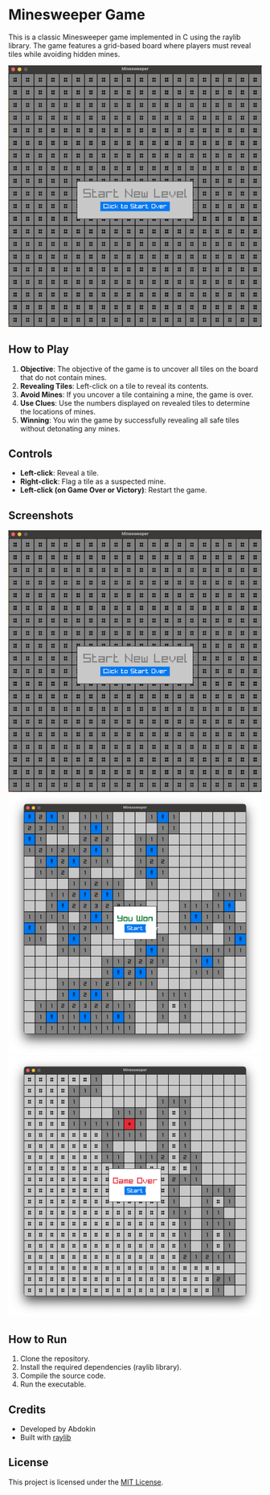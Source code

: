 # Minesweeper Game

This is a classic Minesweeper game implemented in C using the raylib library. The game features a grid-based board where players must reveal tiles while avoiding hidden mines. 

![Minesweeper](game_play.png)

## How to Play

1. **Objective**: The objective of the game is to uncover all tiles on the board that do not contain mines.
2. **Revealing Tiles**: Left-click on a tile to reveal its contents.
3. **Avoid Mines**: If you uncover a tile containing a mine, the game is over.
4. **Use Clues**: Use the numbers displayed on revealed tiles to determine the locations of mines.
5. **Winning**: You win the game by successfully revealing all safe tiles without detonating any mines.

## Controls

- **Left-click**: Reveal a tile.
- **Right-click**: Flag a tile as a suspected mine.
- **Left-click (on Game Over or Victory)**: Restart the game.

## Screenshots

![Gameplay](game_play.png)
![Game Victory](game_victory.png)
![Game Over](game_over.png)



## How to Run

1. Clone the repository.
2. Install the required dependencies (raylib library).
3. Compile the source code.
4. Run the executable.

## Credits

- Developed by Abdokin
- Built with [raylib](https://www.raylib.com/)
<!-- - Icons made by [Freepik](https://www.freepik.com/) from [Flaticon](https://www.flaticon.com/) -->

## License

This project is licensed under the [MIT License](LICENSE).
